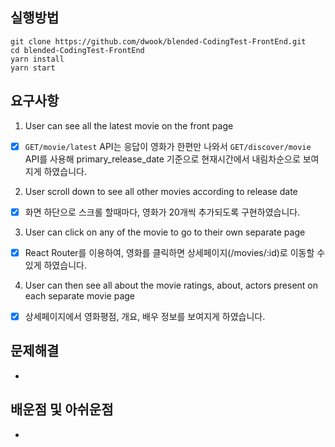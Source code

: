 ## 실행방법

```
git clone https://github.com/dwook/blended-CodingTest-FrontEnd.git
cd blended-CodingTest-FrontEnd
yarn install
yarn start
```

## 요구사항

1. User can see all the latest movie on the front page

- [x] `GET/movie/latest` API는 응답이 영화가 한편만 나와서 `GET/discover/movie` API를 사용해 primary_release_date 기준으로 현재시간에서 내림차순으로 보여지게 하였습니다.

2. User scroll down to see all other movies according to release date

- [x] 화면 하단으로 스크롤 할때마다, 영화가 20개씩 추가되도록 구현하였습니다.

3.  User can click on any of the movie to go to their own separate page

- [x] React Router를 이용하여, 영화를 클릭하면 상세페이지(/movies/:id)로 이동할 수 있게 하였습니다.

4.  User can then see all about the movie ratings, about, actors present on each separate movie page

- [x] 상세페이지에서 영화평점, 개요, 배우 정보를 보여지게 하였습니다.

## 문제해결

-

## 배운점 및 아쉬운점

-
